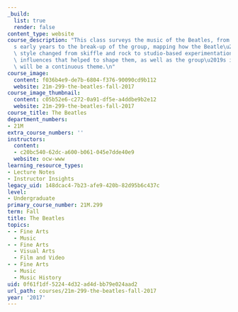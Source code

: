 ```yaml
---
_build:
  list: true
  render: false
content_type: website
course_description: "This class surveys the music of the Beatles, from the band\u2019\
  s early years to the break-up of the group, mapping how the Beatle\u2019s musical\
  \ style changed from skiffle and rock to studio-based experimentation. Cultural\
  \ influences that helped to shape them, as well as the group\u2019s influence worldwide,\
  \ will be a continuous theme.\n"
course_image:
  content: f036b4e9-de7b-6804-f376-90090cd9b112
  website: 21m-299-the-beatles-fall-2017
course_image_thumbnail:
  content: c05b52e6-c272-0a91-df5e-a4ddbe9b2e12
  website: 21m-299-the-beatles-fall-2017
course_title: The Beatles
department_numbers:
- 21M
extra_course_numbers: ''
instructors:
  content:
  - c20bc540-62dc-a600-b061-045e7dde40e9
  website: ocw-www
learning_resource_types:
- Lecture Notes
- Instructor Insights
legacy_uid: 148dcac4-7b23-afe9-420b-82d95b6c437c
level:
- Undergraduate
primary_course_number: 21M.299
term: Fall
title: The Beatles
topics:
- - Fine Arts
  - Music
- - Fine Arts
  - Visual Arts
  - Film and Video
- - Fine Arts
  - Music
  - Music History
uid: 0f61f1df-5224-4d32-ad4d-bb79e024aad2
url_path: courses/21m-299-the-beatles-fall-2017
year: '2017'
---
```

